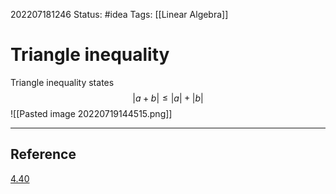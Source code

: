 202207181246
Status: #idea
Tags: [[Linear Algebra]]

# Triangle inequality
Triangle inequality states
$$|a+b| \leq |a| + |b|$$
![[Pasted image 20220719144515.png]]



---


## Reference
[4.40](https://www.youtube.com/watch?v=X2p65oHjCeU)